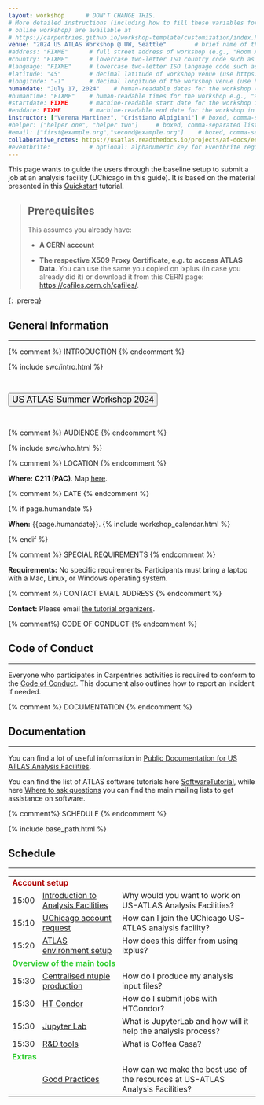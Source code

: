 ```yaml
---
layout: workshop      # DON'T CHANGE THIS.
# More detailed instructions (including how to fill these variables for an
# online workshop) are available at
# https://carpentries.github.io/workshop-template/customization/index.html
venue: "2024 US ATLAS Workshop @ UW, Seattle"        # brief name of the institution that hosts the workshop without address (e.g., "Euphoric State University")
#address: "FIXME"      # full street address of workshop (e.g., "Room A, 123 Forth Street, Blimingen, Euphoria"), videoconferencing URL, or 'online'
#country: "FIXME"      # lowercase two-letter ISO country code such as "fr" (see https://en.wikipedia.org/wiki/ISO_3166-1#Current_codes) for the institution that hosts the workshop
#language: "FIXME"     # lowercase two-letter ISO language code such as "fr" (see https://en.wikipedia.org/wiki/List_of_ISO_639-1_codes) for the workshop
#latitude: "45"        # decimal latitude of workshop venue (use https://www.latlong.net/)
#longitude: "-1"       # decimal longitude of the workshop venue (use https://www.latlong.net)
humandate: "July 17, 2024"    # human-readable dates for the workshop (e.g., "Feb 17-18, 2020")
#humantime: "FIXME"    # human-readable times for the workshop e.g., "9:00 am - 4:30 pm CEST (7:00 am - 2:30 pm UTC)"
#startdate: FIXME      # machine-readable start date for the workshop in YYYY-MM-DD format like 2015-01-01
#enddate: FIXME        # machine-readable end date for the workshop in YYYY-MM-DD format like 2015-01-02
instructor: ["Verena Martinez", "Cristiano Alpigiani"] # boxed, comma-separated list of instructors' names as strings, like ["Kay McNulty", "Betty Jennings", "Betty Snyder"]
#helper: ["helper one", "helper two"]     # boxed, comma-separated list of helpers' names, like ["Marlyn Wescoff", "Fran Bilas", "Ruth Lichterman"]
#email: ["first@example.org","second@example.org"]    # boxed, comma-separated list of contact email addresses for the host, lead instructor, or whoever else is handling questions, like ["marlyn.wescoff@example.org", "fran.bilas@example.org", "ruth.lichterman@example.org"]
collaborative_notes: https://usatlas.readthedocs.io/projects/af-docs/en/latest/ # optional: URL for the workshop collaborative notes, e.g. an Etherpad or Google Docs document (e.g., https://pad.carpentries.org/2015-01-01-euphoria)
#eventbrite:           # optional: alphanumeric key for Eventbrite registration, e.g., "1234567890AB" (if Eventbrite is being used)
---
```


<div class="alert alert-success">
  This page wants to guide the users through the baseline setup to submit a job at an analysis facility (UChicago in this guide). It is based on the material presented in this <a href="https://cecilia-duran.github.io/2022-04_gh_usatlas_af_qst/index.html">Quickstart</a> tutorial.
</div>

> ## Prerequisites
>
>
> This assumes you already have:
>
> - <strong>A CERN account</strong>
>
> - <strong>The respective X509 Proxy Certificate, e.g. to access ATLAS Data</strong>. You can use the same you copied on lxplus (in case you already did it) or download it from this CERN page: <a href="https://cafiles.cern.ch/cafiles/">https://cafiles.cern.ch/cafiles/</a>.
>
>
{: .prereq}


<h2 id="general">General Information</h2>

<hr/>

{% comment %} INTRODUCTION {% endcomment %}

{% include swc/intro.html %}

<p><br /></p>
<div class="text-center">
  <a href="https://indico.cern.ch/event/1348862/" target="_blank" rel="noopener noreferrer">
    <button type="button" class="btn btn-info" style="font-size:large;text-align:center">US ATLAS Summer Workshop 2024</button>
  </a>
</div>
<p><br /></p>

{% comment %} AUDIENCE {% endcomment %}

{% include swc/who.html %}

{% comment %} LOCATION {% endcomment %}

<p id="where">
  <strong>Where:</strong>
  <strong>C211 (PAC)</strong>. Map <a href="https://www.google.com/maps/place/Physics%2FAstronomy+Tower+(PAC)/@47.653342,-122.311781,19z/data=!3m1!5s0x549014e92e3c3ba5:0xd91805c3a9f1b090!4m6!3m5!1s0x549014f277d18f21:0xcdd12aca9d4ed88b!8m2!3d47.6533827!4d-122.3118655!16s%2Fg%2F1hjh1_0ty?entry=ttu">here</a>.
</p>

{% comment %} DATE {% endcomment %}

{% if page.humandate %}
<p id="when">
  <strong>When:</strong>
  {{page.humandate}}.
  {% include workshop_calendar.html %}
</p>
{% endif %}

{% comment %} SPECIAL REQUIREMENTS {% endcomment %}

<p id="requirements">
  <strong>Requirements:</strong>
    No specific requirements. Participants must bring a laptop with a Mac, Linux, or Windows operating system.
</p>

{% comment %} CONTACT EMAIL ADDRESS {% endcomment %}

<p id="contact">
  <strong>Contact:</strong>
  Please email <a href='mailto:Verena.Martinez@cern.ch,Cristiano.Alpigiani@cern.ch'>the tutorial organizers</a>. 

  
</p>

{% comment%} CODE OF CONDUCT {% endcomment %}

<h2 id="code-of-conduct">Code of Conduct</h2>

<hr/>

<p> Everyone who participates in Carpentries activities is required to conform to the <a href="https://docs.carpentries.org/topic_folders/policies/code-of-conduct.html">Code of Conduct</a>. 
This document also outlines how to report an incident if needed. </p>

{% comment %} DOCUMENTATION {% endcomment %}

<h2 id="Documentation">Documentation</h2>

<hr/>

<p> You can find a lot of useful information in <a href="https://usatlas.readthedocs.io/projects/af-docs/en/latest/">Public Documentation for US ATLAS Analysis Facilities</a>. </p>

<p>You can find the list of ATLAS software tutorials here <a href="https://atlassoftwaredocs.web.cern.ch/ASWTutorial/">SoftwareTutorial</a>, while here <a href="https://atlassoftwaredocs.web.cern.ch/ASWTutorial/TutorialWeek/asking_questions/">Where to ask questions</a> you can find the main mailing lists to get assistance on software.</p>

  
{% comment%} SCHEDULE {% endcomment %}

{% include base_path.html %}

<h2 id="schedule">Schedule</h2>

<hr/>

<div class="syllabus">
  
  <table class="table table-striped">
    <tr> <td colspan="3"> <font color="Bright Gold"><strong>Account setup</strong></font> </td> </tr>
     <tr> <td class="col-md-2">15:00</td>      <td class="col-md-3"><a href="{{ relative_root_path }}/00-uchicago_af_intro/index.html">Introduction to Analysis Facilities</a> </td> <td class="col-md-7"> Why would you want to work on US-ATLAS Analysis Facilities? </td> </tr>      
     <tr> <td class="col-md-2">15:10</td> <td class="col-md-3"><a href="{{ relative_root_path }}/01-accountrequest/index.html">UChicago account request</a> </td> <td class="col-md-7"> How can I join the UChicago US-ATLAS analysis facility? </td> </tr>
     <tr> <td class="col-md-2">15:20</td>       <td class="col-md-3"><a href="{{ relative_root_path }}/02-atlasenv/index.html">ATLAS environment setup</a> </td> <td class="col-md-7"> How does this differ from using lxplus? </td> </tr>
    <tr> <td colspan="3"> <font color="LimeGreen"><strong>Overview of the main tools</strong></font> </td> </tr>
    <tr> <td class="col-md-2">15:30</td>       <td class="col-md-3"><a href="{{ relative_root_path }}/07-centr_ntp_prod/index.html">Centralised ntuple production</a> </td> <td class="col-md-7"> How do I produce my analysis input files?</td> </tr>
     <tr> <td class="col-md-2">15:30</td>       <td class="col-md-3"><a href="{{ relative_root_path }}/03-htcondor/index.html">HT Condor</a> </td> <td class="col-md-7"> How do I submit jobs with HTCondor? </td> </tr>
     <tr> <td class="col-md-2">15:30</td>       <td class="col-md-3"><a href="{{ relative_root_path }}/04-jupyter_lab/index.html">Jupyter Lab</a> </td> <td class="col-md-7"> What is JupyterLab and how will it help the analysis process? </td> </tr>
     <tr> <td class="col-md-2">15:30</td>       <td class="col-md-3"><a href="{{ relative_root_path }}/05-coffea_casa/index.html">R&D tools </a> </td> <td class="col-md-7"> What is Coffea Casa? </td> </tr>
     <tr> <td colspan="3"> <font color="LimeGreen"><strong>Extras</strong></font> </td> </tr>
     <tr> <td class="col-md-2"> </td>       <td class="col-md-3"><a href="{{ relative_root_path }}/06-goodpractices/index.html">Good Practices</a> </td> <td class="col-md-7"> How can we make the best use of the resources at US-ATLAS Analysis Facilities? </td> </tr>
  </table>

</div>

<!---
{% comment %} SURVEYS {% endcomment %}

<h2 id="surveys">Surveys</h2>

<hr/>

<p>Please be sure to complete these surveys before and after the workshop.</p>
<p><a href="https://indico.cern.ch/event/1258537/surveys/4590?token=17f96380-c23b-4666-bdcc-3390d74fbd52">Pre-workshop Survey</a></p>
<p><a href="">Post-workshop Survey</a> Do we want to have one??????</p>

-->
